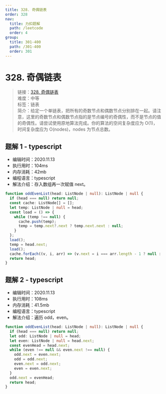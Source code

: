 ```yaml
---
title: 328. 奇偶链表
order: 328
nav:
  title: 力扣题解
  path: /leetcode
  order: 4
group:
  title: 301-400
  path: /301-400
  order: 301
---
```


# 328. 奇偶链表

> 链接：[328. 奇偶链表](https://leetcode-cn.com/problems/odd-even-linked-list/)  
> 难度：中等  
> 标签：链表  
> 简介：给定一个单链表，把所有的奇数节点和偶数节点分别排在一起。请注意，这里的奇数节点和偶数节点指的是节点编号的奇偶性，而不是节点的值的奇偶性。请尝试使用原地算法完成。你的算法的空间复杂度应为 O(1)，时间复杂度应为 O(nodes)，nodes 为节点总数。

## 题解 1 - typescript

- 编辑时间：2020.11.13
- 执行用时：104ms
- 内存消耗：42mb
- 编程语言：typescript
- 解法介绍：存入数组再一次赋值 next。

```typescript
function oddEvenList(head: ListNode | null): ListNode | null {
  if (head === null) return null;
  const cache: ListNode[] = [];
  let temp: ListNode | null = head;
  const load = () => {
    while (temp !== null) {
      cache.push(temp);
      temp = temp.next?.next ? temp.next.next : null;
    }
  };
  load();
  temp = head.next;
  load();
  cache.forEach((v, i, arr) => (v.next = i === arr.length - 1 ? null : arr[i + 1]));
  return head;
}
```

## 题解 2 - typescript

- 编辑时间：2020.11.13
- 执行用时：108ms
- 内存消耗：41.5mb
- 编程语言：typescript
- 解法介绍：遍历 odd，even。

```typescript
function oddEvenList(head: ListNode | null): ListNode | null {
  if (head === null) return null;
  let odd: ListNode | null = head;
  let even: ListNode | null = head.next;
  const evenHead = head.next;
  while (even !== null && even.next !== null) {
    odd.next = even.next;
    odd = odd.next;
    even.next = odd.next;
    even = even.next;
  }
  odd.next = evenHead;
  return head;
}
```
